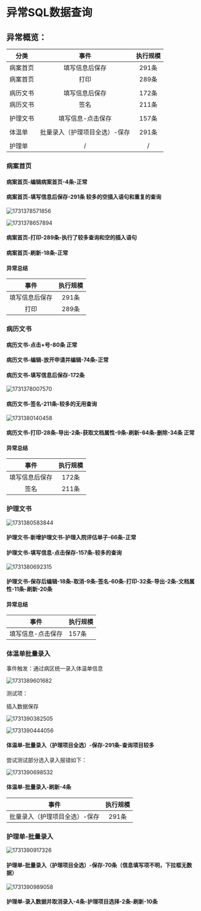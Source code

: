# 异常SQL数据查询

## 异常概览：

| 分类     |             事件             | 执行规模 |
| -------- | :---------------------------: | :------: |
| 病案首页 |        填写信息后保存        |  291条  |
| 病案首页 |             打印             |  289条  |
|          |                              |          |
| 病历文书 |        填写信息后保存        |  172条  |
| 病历文书 |             签名             |  211条  |
|          |                              |          |
| 护理文书 |       填写信息-点击保存       |  157条  |
|          |                              |          |
| 体温单   | 批量录入（护理项目全选）-保存 |  291条  |
|          |                              |          |
| 护理单   |               /               |    /    |

### 病案首页

#### 病案首页-编辑病案首页-4条-正常

#### 病案首页-填写信息后保存-291条 较多的空插入语句和重复的查询

![1731378571856](image/异常SQL数据查询/1731378571856.png)

![1731378657894](image/异常SQL数据查询/1731378657894.png)

#### 病案首页-打印-289条-执行了较多查询和空的插入语句

#### 病案首页-刷新-18条-正常

#### 异常总结

|      事件      | 执行规模 |
| :------------: | :------: |
| 填写信息后保存 |  291条  |
|      打印      |  289条  |

### 病历文书

#### 病历文书-点击+号-80条 正常

#### 病历文书-编辑-放开申请并编辑-74条-正常

#### 病历文书-填写信息后保存-172条

![1731378007570](image/异常SQL数据查询/1731378007570.png)

#### 病历文书-签名-211条-较多的无用查询

![1731380140458](image/异常SQL数据查询/1731380140458.png)

#### 病历文书-打印-28条-导出-2条-获取文档属性-9条-刷新-64条-删除-34条 正常

#### 异常总结

|      事件      | 执行规模 |
| :------------: | :------: |
| 填写信息后保存 |  172条  |
|      签名      |  211条  |

### 护理文书

![1731380583844](image/SQL日志排查记录的工作流程/1731380583844.png)

#### 护理文书-新增护理文书-护理入院评估单子-66条-正常

#### 护理文书-填写信息-点击保存-157条-较多的查询

![1731380692315](image/SQL日志排查记录的工作流程/1731380692315.png)

#### 护理文书-保存后编辑-18条-取消-9条-签名-60条-打印-32条-导出-2条-文档属性-11条-刷新-20条

#### 异常总结

| 事件              | 执行规模 |
| ----------------- | -------- |
| 填写信息-点击保存 | 157条    |

### 体温单批量录入

事件触发：通过病区统一录入体温单信息

![1731389601682](image/异常SQL数据查询/1731389601682.png)

测试项：

插入数据保存

![1731390382505](image/异常SQL数据查询/1731390382505.png)

![1731390444056](image/异常SQL数据查询/1731390444056.png)

#### 体温单-批量录入（护理项目全选）-保存-291条-查询项目较多

尝试测试部分选入录入报错如下：

![1731390698532](image/异常SQL数据查询/1731390698532.png)

#### 体温单-批量录入-刷新-4条

| 事件                          | 执行规模 |
| ----------------------------- | :------: |
| 批量录入（护理项目全选）-保存 |  291条  |

### 护理单-批量录入

![1731390917326](image/异常SQL数据查询/1731390917326.png)

#### 护理单-批量录入（护理项目全选）-保存-70条（信息填写项不明，下拉框无数据）

![1731390989058](image/异常SQL数据查询/1731390989058.png)

#### 护理单-录入数据并取消录入-4条-护理项目选择-2条-刷新-10条
